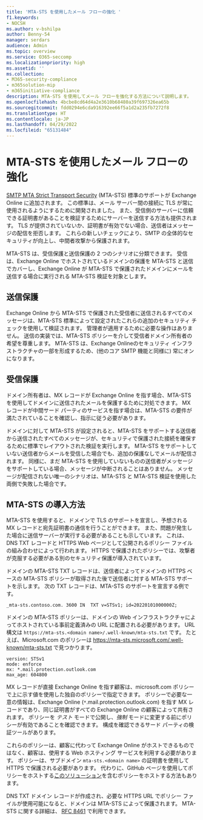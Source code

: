 ```yaml
---
title: 'MTA-STS を使用したメール フローの強化 '
f1.keywords:
- NOCSH
ms.author: v-bshilpa
author: Benny-54
manager: serdars
audience: Admin
ms.topic: overview
ms.service: O365-seccomp
ms.localizationpriority: high
ms.assetid: ''
ms.collection:
- M365-security-compliance
- m365solution-mip
- m365initiative-compliance
description: MTA-STS を使用してメール フローを強化する方法について説明します。
ms.openlocfilehash: 4bcbe8cd64d4a2e3610b68480a39f697326ea65b
ms.sourcegitcommit: fdd0294e6cda916392ee66f5a1d2a235fb7272f8
ms.translationtype: HT
ms.contentlocale: ja-JP
ms.lasthandoff: 04/29/2022
ms.locfileid: "65131484"
---
```

# <a name="enhancing-mail-flow-with-mta-sts"></a>MTA-STS を使用したメール フローの強化

[SMTP MTA Strict Transport Security](https://datatracker.ietf.org/doc/html/rfc8461) (MTA-STS) 標準のサポートが Exchange Online に追加されます。 この標準は、メール サーバー間の接続に TLS が常に使用されるようにするために開発されました。 また、受信側のサーバーに信頼できる証明書があることを検証するためにサーバーを送信する方法も提供されます。 TLS が提供されていないか、証明書が有効でない場合、送信者はメッセージの配信を拒否します。 これらの新しいチェックにより、SMTP の全体的なセキュリティが向上し、中間者攻撃から保護されます。

MTA-STS は、受信保護と送信保護の 2 つのシナリオに分類できます。 受信は、Exchange Online でホストされているドメインの保護を MTA-STS と送信でカバーし、Exchange Online が MTA-STS で保護されたドメインにメールを送信する場合に実行される MTA-STS 検証を対象とします。

## <a name="outbound-protection"></a>送信保護

Exchange Online から MTA-STS で保護された受信者に送信されるすべてのメッセージは、MTA-STS 標準によって設定されたこれらの追加のセキュリティ チェックを使用して検証されます。 管理者が適用するために必要な操作はありません。 送信の実装では、MTA-STS ポリシーを介して受信者ドメイン所有者の希望を尊重します。 MTA-STS は、Exchange Onlineのセキュリティ インフラストラクチャの一部を形成するため、(他のコア SMTP 機能と同様に) 常にオンになります。

## <a name="inbound-protection"></a>受信保護

ドメイン所有者は、MX レコードが Exchange Online を指す場合、MTA-STS を使用してドメインに送信されたメールを保護するために対処できます。 MX レコードが中間サード パーティのサービスを指す場合は、MTA-STS の要件が満たされていることを確認し、指示に従う必要があります。

ドメインに対して MTA-STS が設定されると、MTA-STS をサポートする送信者から送信されたすべてのメッセージが、セキュリティで保護された接続を確保するために標準でレイアウトされた検証を実行します。 MTA-STS をサポートしていない送信者からメールを受信した場合でも、追加の保護なしでメールが配信されます。 同様に、まだ MTA-STS を使用していないものの送信者がメッセージをサポートしている場合、メッセージが中断されることはありません。 メッセージが配信されない唯一のシナリオは、MTA-STS と MTA-STS 検証を使用した両側で失敗した場合です。

## <a name="how-to-adopt-mta-sts"></a>MTA-STS の導入方法

MTA-STS を使用すると、ドメインで TLS のサポートを宣言し、予想される MX レコードと宛先証明書の通信を行うことができます。 また、問題が発生した場合に送信サーバーが実行する必要があることも示しています。 これは、DNS TXT レコードと HTTPS Web ページとして公開されるポリシー ファイルの組み合わせによって行われます。 HTTPS で保護されたポリシーでは、攻撃者が克服する必要がある別のセキュリティ保護が導入されています。

ドメインの MTA-STS TXT レコードは、送信者によってドメインの HTTPS ベースの MTA-STS ポリシーが取得された後で送信者に対する MTA-STS サポートを示します。 次の TXT レコードは、MTA-STS のサポートを宣言する例です。

`_mta-sts.contoso.com. 3600 IN  TXT v=STSv1; id=20220101000000Z;`

ドメインの MTA-STS ポリシーは、ドメインの Web インフラストラクチャによってホストされている事前定義済みの URL に配置される必要があります。 URL 構文は `https://mta-sts.<domain name>/.well-known/mta-sts.txt` です。 たとえば、Microsoft.com のポリシーは https://mta-sts.microsoft.com/.well-known/mta-sts.txt で見つかります。

```
version: STSv1
mode: enforce
mx: *.mail.protection.outlook.com
max_age: 604800
```

MX レコードが直接 Exchange Online を指す顧客は、microsoft.com ポリシーで上に示す値を使用した独自のポリシーで指定できます。 ポリシーで必要な一意の情報は、Exchange Online (`*`.mail.protection.outlook.com) を指す MX レコードであり、同じ証明書がすべての Exchange Online の顧客によって共有されます。 ポリシーを *テスト* モードで公開し、*強制* モードに変更する前にポリシーが有効であることを確認できます。 構成を確認できるサード パーティの検証ツールがあります。

これらのポリシーは、顧客に代わって Exchange Online がホストできるものではなく、顧客は、使用する Web ホスティング サービスを利用する必要があります。 ポリシーは、サブドメイン `mta-sts.<domain name>` の証明書を使用して HTTPS で保護される必要があります。 代わりに、GitHub ページを使用してポリシーをホストする[このソリューション](https://github.com/jpawlowski/mta-sts.template)を含むポリシーをホストする方法もあります。

DNS TXT ドメイン レコードが作成され、必要な HTTPS URL でポリシー ファイルが使用可能になると、ドメインは MTA-STS によって保護されます。 MTA-STS に関する詳細は、 [RFC 8461](https://datatracker.ietf.org/doc/html/rfc8461) で利用できます。
